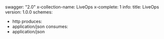 swagger: "2.0"
x-collection-name: LiveOps
x-complete: 1
info:
  title: LiveOps
  version: 1.0.0
schemes:
- http
produces:
- application/json
consumes:
- application/json